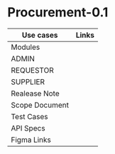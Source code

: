 # Procurement-0.1

| Use cases | Links | 
|----------| -------|
|Modules|
|ADMIN|
|REQUESTOR|
|SUPPLIER|
|Realease Note|
|Scope Document|
| Test Cases|
| API Specs|
|Figma Links|
